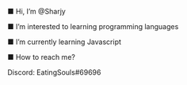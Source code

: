 ■  Hi, I’m @Sharjy

■  I’m interested to learning programming languages  

■  I’m currently learning Javascript

■  How to reach me?
 
  Discord: EatingSouls#69696

<!---
Sharjy/Sharjy is a ✨ special ✨ repository because its `README.md` (this file) appears on your GitHub profile.
You can click the Preview link to take a look at your changes.
--->
